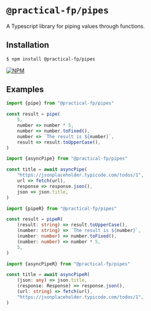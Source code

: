 # `@practical-fp/pipes`
A Typescript library for piping values through functions.

## Installation
```bash
$ npm install @practical-fp/pipes
```
[![NPM](https://nodei.co/npm/@practical-fp/pipes.png)](https://npmjs.org/package/@practical-fp/pipes)

## Examples
```typescript
import {pipe} from "@practical-fp/pipes"

const result = pipe(
    5,
    number => number * 5,
    number => number.toFixed(),
    number => `The result is ${number}`,
    result => result.toUpperCase(),
)
```

```typescript
import {asyncPipe} from "@practical-fp/pipes"

const title = await asyncPipe(
    "https://jsonplaceholder.typicode.com/todos/1",
    url => fetch(url),
    response => response.json(),
    json => json.title,
)
```

```typescript
import {pipeR} from "@practical-fp/pipes"

const result = pipeR(
    (result: string) => result.toUpperCase(),
    (number: string) => `The result is ${number}`,
    (number: number) => number.toFixed(),
    (number: number) => number * 5,
    5,
)
```

```typescript
import {asyncPipeR} from "@practical-fp/pipes"

const title = await asyncPipeR(
    (json: any) => json.title,
    (response: Response) => response.json(),
    (url: string) => fetch(url),
    "https://jsonplaceholder.typicode.com/todos/1",
)
```